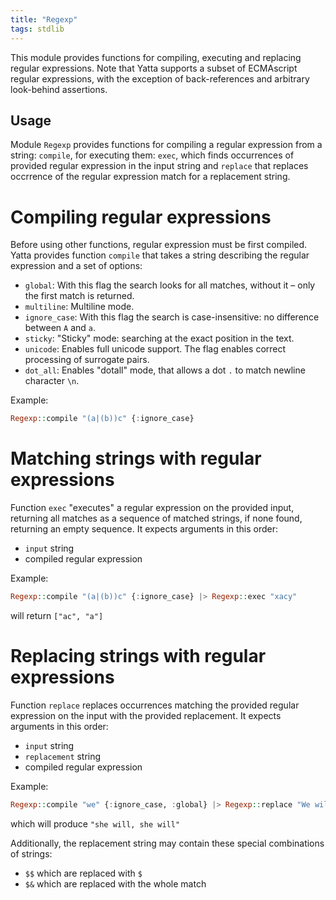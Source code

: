 ```yaml
---
title: "Regexp"
tags: stdlib
---
```


This module provides functions for compiling, executing and replacing regular expressions. Note that Yatta supports a subset of ECMAscript regular expressions, with the exception of back-references and arbitrary look-behind assertions.

## Usage
Module `Regexp` provides functions for compiling a regular expression from a string: `compile`, for executing them: `exec`, which finds occurrences of provided regular expression in the input string and `replace` that replaces occrrence of the regular expression match for a replacement string.

# Compiling regular expressions
Before using other functions, regular expression must be first compiled. Yatta provides function `compile` that takes a string describing the regular expression and a set of options:
- `global`: With this flag the search looks for all matches, without it – only the first match is returned.
- `multiline`: Multiline mode.
- `ignore_case`: With this flag the search is case-insensitive: no difference between `A` and `a`.
- `sticky`: "Sticky" mode: searching at the exact position in the text.
- `unicode`: Enables full unicode support. The flag enables correct processing of surrogate pairs.
- `dot_all`: Enables "dotall" mode, that allows a dot `.` to match newline character `\n`.

Example:

```haskell
Regexp::compile "(a|(b))c" {:ignore_case}
```

# Matching strings with regular expressions
Function `exec` "executes" a regular expression on the provided input, returning all matches as a sequence of matched strings, if none found, returning an empty sequence. It expects arguments in this order:
- `input` string
- compiled regular expression

Example:

```haskell
Regexp::compile "(a|(b))c" {:ignore_case} |> Regexp::exec "xacy"
```
will return `["ac", "a"]`

# Replacing strings with regular expressions
Function `replace` replaces occurrences matching the provided regular expression on the input with the provided replacement. It expects arguments in this order:
- `input` string
- `replacement` string
- compiled regular expression

Example:

```haskell
Regexp::compile "we" {:ignore_case, :global} |> Regexp::replace "We will, we will" "she"
```
which will produce `"she will, she will"`

Additionally, the replacement string may contain these special combinations of strings:
- `$$` which are replaced with `$`
- `$&` which are replaced with the whole match
